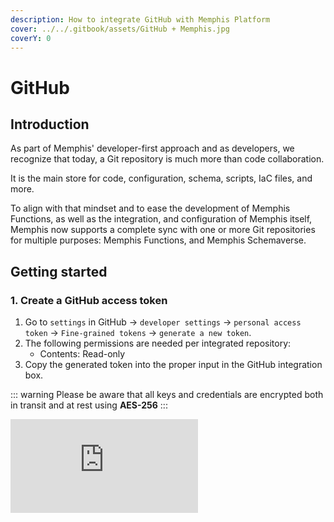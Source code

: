 ```yaml
---
description: How to integrate GitHub with Memphis Platform
cover: ../../.gitbook/assets/GitHub + Memphis.jpg
coverY: 0
---
```


# GitHub

## Introduction

As part of Memphis' developer-first approach and as developers, we recognize that today, a Git repository is much more than code collaboration.&#x20;

It is the main store for code, configuration, schema, scripts, IaC files, and more.

To align with that mindset and to ease the development of Memphis Functions, as well as the integration, and configuration of Memphis itself, Memphis now supports a complete sync with one or more Git repositories for multiple purposes: Memphis Functions, and Memphis Schemaverse.

## Getting started

### 1. Create a GitHub access token

1. Go to `settings` in GitHub -> `developer settings` -> `personal access token` -> `Fine-grained tokens` -> `generate a new token`.
2. The following permissions are needed per integrated repository:&#x20;
   * Contents: Read-only
3. Copy the generated token into the proper input in the GitHub integration box.

::: warning
Please be aware that all keys and credentials are encrypted both in transit and at rest using **AES-256**
::: 

<iframe class="storylane" src="https://app.storylane.io/share/tfefsxzuclc7" allow="fullscreen" style="border: none;"></iframe>